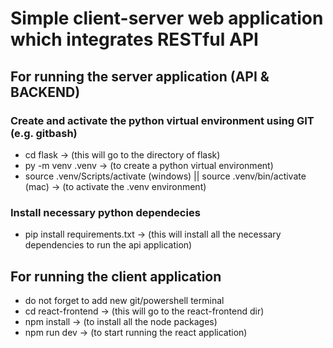 # Simple client-server web application which integrates RESTful API


## For running the server application (API & BACKEND)
### Create and activate the python virtual environment using GIT (e.g. gitbash)
- cd flask -> (this will go to the directory of flask)
- py -m venv .venv -> (to create a python virtual environment)
- source .venv/Scripts/activate (windows) || source .venv/bin/activate (mac) -> (to activate the .venv environment)

### Install necessary python dependecies
- pip install requirements.txt -> (this will install all the necessary dependencies to run the api application)


## For running the client application
- do not forget to add new git/powershell terminal
- cd react-frontend -> (this will go to the react-frontend dir)
- npm install -> (to install all the node packages)
- npm run dev -> (to start running the react application)
